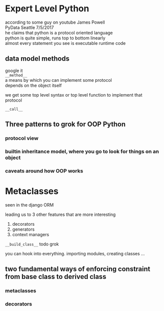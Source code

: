 # Expert Level Python

according to some guy on youtube James Powell  
PyData Seattle 7/5/2017  
he claims that python is a protocol oriented language  
python is quite simple, runs top to bottom  linearly  
almost every statement you see is executable runtime code  



## data model methods
google it   
`__method__`  
a means by which you can implement some protocol  
depends on the object itself  

we get some top level syntax or top level function to implement that protocol

`__call__`

## Three patterns to grok for OOP Python

### protocol view
### builtin inheritance model, where you go to look for things on an object
### caveats around how OOP works

# Metaclasses
seen in the django ORM  

leading us to 3 other features that are more interesting

1. decorators
1. generators
1. context managers


`__build_class__` todo grok

you can hook into everything. importing modules, creating classes ...

## two fundamental ways of enforcing constraint from base class to derived class

### metaclasses

### decorators
